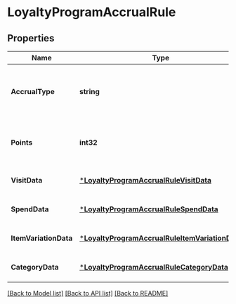 # LoyaltyProgramAccrualRule

## Properties
Name | Type | Description | Notes
------------ | ------------- | ------------- | -------------
**AccrualType** | **string** | The type of the accrual rule that defines how buyers can earn points. | [default to null]
**Points** | **int32** | The number of points that  buyers earn based on the &#x60;accrual_type&#x60;. | [optional] [default to null]
**VisitData** | [***LoyaltyProgramAccrualRuleVisitData**](LoyaltyProgramAccrualRuleVisitData.md) |  | [optional] [default to null]
**SpendData** | [***LoyaltyProgramAccrualRuleSpendData**](LoyaltyProgramAccrualRuleSpendData.md) |  | [optional] [default to null]
**ItemVariationData** | [***LoyaltyProgramAccrualRuleItemVariationData**](LoyaltyProgramAccrualRuleItemVariationData.md) |  | [optional] [default to null]
**CategoryData** | [***LoyaltyProgramAccrualRuleCategoryData**](LoyaltyProgramAccrualRuleCategoryData.md) |  | [optional] [default to null]

[[Back to Model list]](../README.md#documentation-for-models) [[Back to API list]](../README.md#documentation-for-api-endpoints) [[Back to README]](../README.md)

